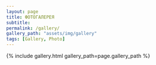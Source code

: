 ```yaml
---
layout: page
title: ФОТОГАЛЕРЕЯ
subtitle:
permalink: /gallery/
gallery_path: "assets/img/gallery"
tags: [Gallery, Photo]
---
```



{% include gallery.html gallery_path=page.gallery_path %}

